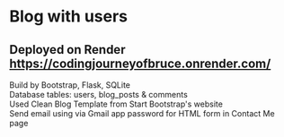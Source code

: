 # Blog with users
## Deployed on Render https://codingjourneyofbruce.onrender.com/
Build by Bootstrap, Flask, SQLite <br>
Database tables: users, blog_posts & comments <br>
Used Clean Blog Template from Start Bootstrap's website <br>
Send email using via Gmail app password for HTML form in Contact Me page <br> 